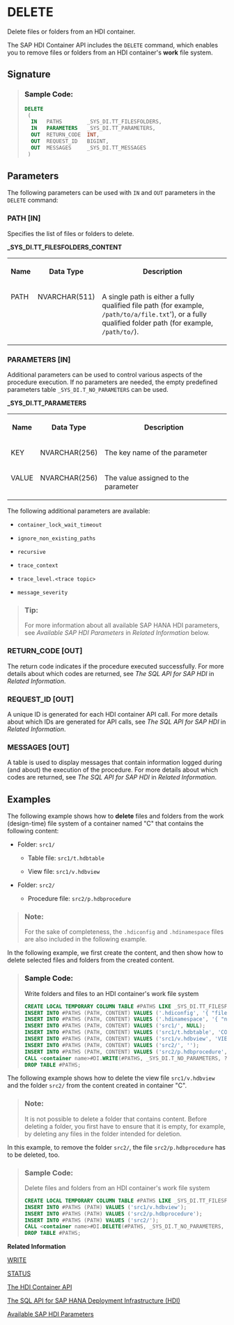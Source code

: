 <!-- loiod5c50df72fd44c3d9a20a0b6cbd4af30 -->

# DELETE

Delete files or folders from an HDI container.



The SAP HDI Container API includes the `DELETE` command, which enables you to remove files or folders from an HDI container's **work** file system.



<a name="loiod5c50df72fd44c3d9a20a0b6cbd4af30__section_ylt_tjw_f2b"/>

## Signature

> ### Sample Code:  
> ```sql
> DELETE 
>  ( 
>   IN   PATHS        _SYS_DI.TT_FILESFOLDERS,
>   IN   PARAMETERS   _SYS_DI.TT_PARAMETERS, 
>   OUT  RETURN_CODE  INT, 
>   OUT  REQUEST_ID   BIGINT, 
>   OUT  MESSAGES     _SYS_DI.TT_MESSAGES
>  ) 
> ```



<a name="loiod5c50df72fd44c3d9a20a0b6cbd4af30__section_gg2_zfw_f2b"/>

## Parameters

The following parameters can be used with `IN` and `OUT` parameters in the `DELETE` command:



### PATH \[IN\]

Specifies the list of files or folders to delete.

**\_SYS\_DI.TT\_FILESFOLDERS\_CONTENT**


<table>
<tr>
<th valign="top">

Name

</th>
<th valign="top">

Data Type

</th>
<th valign="top">

Description

</th>
</tr>
<tr>
<td valign="top">

PATH

</td>
<td valign="top">

NVARCHAR\(511\)

</td>
<td valign="top">

A single path is either a fully qualified file path \(for example, `/path/to/a/file.txt`'\), or a fully qualified folder path \(for example, `/path/to/`\).

</td>
</tr>
</table>



### PARAMETERS \[IN\]

Additional parameters can be used to control various aspects of the procedure execution. If no parameters are needed, the empty predefined parameters table `_SYS_DI.T_NO_PARAMETERS` can be used.

**\_SYS\_DI.TT\_PARAMETERS**


<table>
<tr>
<th valign="top">

Name

</th>
<th valign="top">

Data Type

</th>
<th valign="top">

Description

</th>
</tr>
<tr>
<td valign="top">

KEY

</td>
<td valign="top">

NVARCHAR\(256\)

</td>
<td valign="top">

The key name of the parameter

</td>
</tr>
<tr>
<td valign="top">

VALUE

</td>
<td valign="top">

NVARCHAR\(256\)

</td>
<td valign="top">

The value assigned to the parameter

</td>
</tr>
</table>

The following additional parameters are available:

-   `container_lock_wait_timeout`

-   `ignore_non_existing_paths`

-   `recursive`

-   `trace_context`

-   `trace_level.<trace topic>`

-   `message_severity`


> ### Tip:  
> For more information about all available SAP HANA HDI parameters, see *Available SAP HDI Parameters* in *Related Information* below.



### RETURN\_CODE \[OUT\]

The return code indicates if the procedure executed successfully. For more details about which codes are returned, see *The SQL API for SAP HDI* in *Related Information*.



### REQUEST\_ID \[OUT\]

A unique ID is generated for each HDI container API call. For more details about which IDs are generated for API calls, see *The SQL API for SAP HDI* in *Related Information*.



### MESSAGES \[OUT\]

A table is used to display messages that contain information logged during \(and about\) the execution of the procedure. For more details about which codes are returned, see *The SQL API for SAP HDI* in *Related Information*.



<a name="loiod5c50df72fd44c3d9a20a0b6cbd4af30__section_acb_1gw_f2b"/>

## Examples

The following example shows how to **delete** files and folders from the work \(design-time\) file system of a container named "C" that contains the following content:

-   Folder: `src1/`

    -   Table file: `src1/t.hdbtable`

    -   View file: `src1/v.hdbview`


-   Folder: `src2/`

    -   Procedure file: `src2/p.hdbprocedure`



> ### Note:  
> For the sake of completeness, the `.hdiconfig` and `.hdinamespace` files are also included in the following example.

In the following example, we first create the content, and then show how to delete selected files and folders from the created content.

> ### Sample Code:  
> Write folders and files to an HDI container's work file system
> 
> ```sql
> CREATE LOCAL TEMPORARY COLUMN TABLE #PATHS LIKE _SYS_DI.TT_FILESFOLDERS_CONTENT;
> INSERT INTO #PATHS (PATH, CONTENT) VALUES ('.hdiconfig', '{ "file_suffixes" : { "hdbtable" : { "plugin_name" : "com.sap.hana.di.table" }, "hdbview" : { "plugin_name" : "com.sap.hana.di.view" }, "hdbprocedure" : { "plugin_name" : "com.sap.hana.di.procedure" } } }');
> INSERT INTO #PATHS (PATH, CONTENT) VALUES ('.hdinamespace', '{ "name": "", "subfolder": "ignore" }');
> INSERT INTO #PATHS (PATH, CONTENT) VALUES ('src1/', NULL);
> INSERT INTO #PATHS (PATH, CONTENT) VALUES ('src1/t.hdbtable', 'COLUMN TABLE T ( A INTEGER )');
> INSERT INTO #PATHS (PATH, CONTENT) VALUES ('src1/v.hdbview', 'VIEW V AS SELECT A FROM T');
> INSERT INTO #PATHS (PATH, CONTENT) VALUES ('src2/', '');
> INSERT INTO #PATHS (PATH, CONTENT) VALUES ('src2/p.hdbprocedure', 'PROCEDURE P (OUT RESULT INT) LANGUAGE SQLSCRIPT AS BEGIN SELECT COUNT(*) INTO RESULT FROM V; end');
> CALL <container name>#DI.WRITE(#PATHS, _SYS_DI.T_NO_PARAMETERS, ?, ?, ?);
> DROP TABLE #PATHS;
> ```

The following example shows how to delete the view file `src1/v.hdbview` and the folder `src2/` from the content created in container "C".

> ### Note:  
> It is not possible to delete a folder that contains content. Before deleting a folder, you first have to ensure that it is empty, for example, by deleting any files in the folder intended for deletion.

In this example, to remove the folder `src2/`, the file `src2/p.hdbprocedure` has to be deleted, too.

> ### Sample Code:  
> Delete files and folders from an HDI container's work file system
> 
> ```sql
> CREATE LOCAL TEMPORARY COLUMN TABLE #PATHS LIKE _SYS_DI.TT_FILESFOLDERS;
> INSERT INTO #PATHS (PATH) VALUES ('src1/v.hdbview');
> INSERT INTO #PATHS (PATH) VALUES ('src2/p.hdbprocedure');
> INSERT INTO #PATHS (PATH) VALUES ('src2/');
> CALL <container name>#DI.DELETE(#PATHS, _SYS_DI.T_NO_PARAMETERS, ?, ?, ?);
> DROP TABLE #PATHS;
> 
> ```

**Related Information**  


[WRITE](write-bfd0969.md "Write or create files or folders in an HDI container.")

[STATUS](status-e14a40c.md "Show the status of files or folders in an HDI container.")

[The HDI Container API](the-hdi-container-api-40ba784.md "Maintain HDI containers and container content using the HDI container API.")

[The SQL API for SAP HANA Deployment Infrastructure \(HDI\)](../the-sql-api-for-sap-hana-deployment-infrastructure-hdi-035dbbe.md "An SQL application programming interface (API) is available to help maintain the SAP HANA Deployment Infrastructure (HDI).")

[Available SAP HDI Parameters](https://help.sap.com/docs/HANA_CLOUD_DATABASE/c2cc2e43458d4abda6788049c58143dc/e2d3e543067e4f3282bf6dbf880c6b2d.html?version=2023_3_QRC#available-sap-hdi-parameters)

